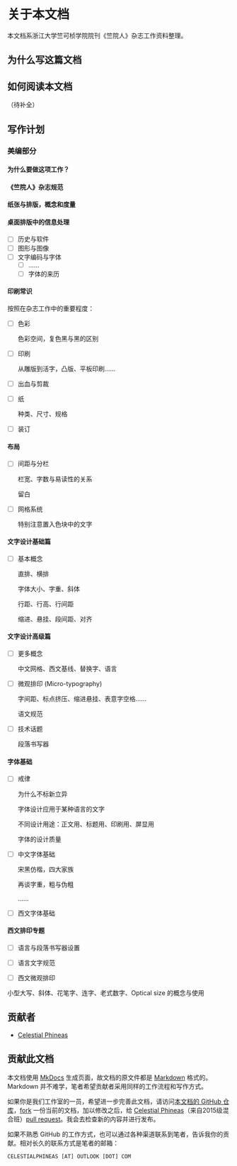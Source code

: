 # 关于本文档

本文档系浙江大学竺可桢学院院刊《竺院人》杂志工作资料整理。

## 为什么写这篇文档

## 如何阅读本文档

（待补全）

## 写作计划

### 美编部分

#### 为什么要做这项工作？

#### 《竺院人》杂志规范

#### 纸张与排版，概念和度量

#### 桌面排版中的信息处理

* [ ] 历史与软件
* [ ] 图形与图像
* [ ] 文字编码与字体
    * [ ] ……
    * [ ] 字体的来历

#### 印刷常识

按照在杂志工作中的重要程度：

- [ ] 色彩

    色彩空间，复色黑与黑的区别

- [ ] 印刷

    从雕版到活字，凸版、平板印刷……

- [ ] 出血与剪裁

- [ ] 纸

    种类、尺寸、规格

- [ ] 装订

#### 布局

- [ ] 间距与分栏

    栏宽、字数与易读性的关系

    留白

- [ ] 网格系统

    特别注意置入色块中的文字

#### 文字设计基础篇

- [ ] 基本概念

    直排、横排

    字体大小、字重、斜体

    行距、行高、行间距

    缩进、悬挂、段间距、对齐

#### 文字设计高级篇

- [ ] 更多概念

    中文网格、西文基线、替换字、语言

- [ ] 微观排印 (Micro-typography)

    字间距、标点挤压、缩进悬挂、表意字空格……

    语文规范

- [ ] 技术话题

    段落书写器

#### 字体基础

- [ ] 戒律

    为什么不标新立异

    字体设计应用于某种语言的文字

    不同设计用途：正文用、标题用、印刷用、屏显用

    字体的设计质量

- [ ] 中文字体基础

    宋黑仿楷，四大家族

    再谈字重，粗与伪粗

    ……

- [ ] 西文字体基础

#### 西文排印专题

* [ ] 语言与段落书写器设置

* [ ] 语言文字规范

* [ ] 西文微观排印

小型大写、斜体、花笔字、连字、老式数字、Optical size 的概念与使用

## 贡献者

* [Celestial Phineas](http://celestialphineas.github.io)


## 贡献此文档

本文档使用 [MkDocs](http://www.mkdocs.org/) 生成页面，故文档的原文件都是 [Markdown](https://en.wikipedia.org/wiki/Markdown) 格式的。Markdown 并不难学，笔者希望贡献者采用同样的工作流程和写作方式。

如果你是我们工作室的一员，希望进一步完善此文档，请访问[本文档的 GitHub 仓库](https://github.com/celestialphineas/ckcers-tutorial)，[fork](https://help.github.com/articles/fork-a-repo/) 一份当前的文档，加以修改之后，给 [Celestial Phineas](https://github.com/celestialphineas)（来自2015级混合班）[pull request](https://help.github.com/articles/about-pull-requests/)。我会去检查新的内容并进行发布。

如果不熟悉 GitHub 的工作方式，也可以通过各种渠道联系到笔者，告诉我你的贡献。相对长久的联系方式是笔者的邮箱：

```
CELESTIALPHINEAS [AT] OUTLOOK [DOT] COM
```
